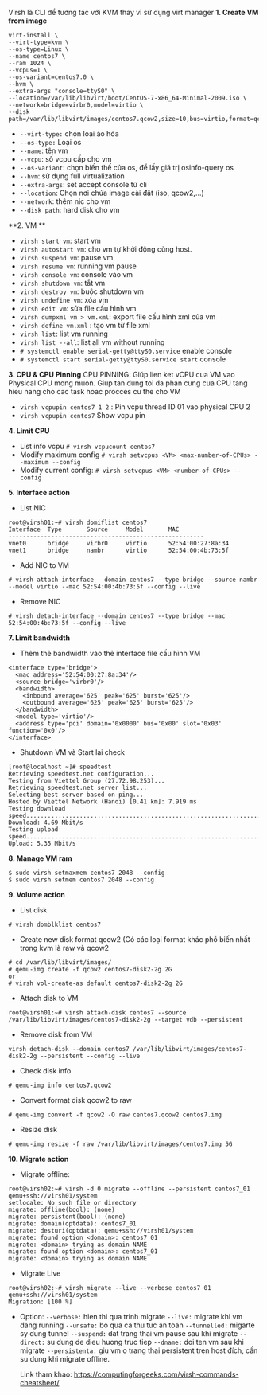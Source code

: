 
Virsh là CLI để tương tác với KVM thay vì sử dụng virt manager
**1. Create VM from image**
```
virt-install \
--virt-type=kvm \
--os-type=Linux \
--name centos7 \
--ram 1024 \
--vcpus=1 \
--os-variant=centos7.0 \
--hvm \
--extra-args "console=ttyS0" \
--location=/var/lib/libvirt/boot/CentOS-7-x86_64-Minimal-2009.iso \
--network=bridge=virbr0,model=virtio \
--disk path=/var/lib/libvirt/images/centos7.qcow2,size=10,bus=virtio,format=qcow2
```
- `--virt-type:` chọn loại ảo hóa
- `--os-type:` Loại os
- `--name`: tên vm
- `--vcpu`: số vcpu cấp cho vm
- `--os-variant`: chọn biến thế của os, để lấy giá trị osinfo-query os
- `--hvm`: sử dụng full virtualization
- `--extra-args`: set accept console từ cli
- `--location`: Chọn nơi chứa image cài đặt (iso, qcow2,...)
- `--network`: thêm nic cho vm
- `--disk path`: hard disk cho vm

**2. VM **
- `virsh start vm`: start vm
- `virsh autostart vm`: cho vm tự khởi động cùng host.
- `virsh suspend vm`: pause vm
- `virsh resume vm`: running vm pause
- `virsh console vm`: console vào vm
- `virsh shutdown vm`: tắt vm
- `virsh destroy vm`: buộc shutdown vm
- `virsh undefine vm`: xóa vm
- `virsh edit vm`: sửa file cấu hình vm
- `virsh dumpxml vm > vm.xml`: export file cấu hình xml của vm
- `virsh define vm.xml` : tạo vm từ file xml
- `virsh list`: list vm running
- `virsh list --all`: list all vm without running
- `# systemctl enable serial-getty@ttyS0.service` enable console 
- `# systemctl start serial-getty@ttyS0.service start` console

**3. CPU & CPU Pinning**
CPU PINNING: Giúp lien ket vCPU cua VM vao Physical CPU mong muon. Giup tan dung toi da phan cung cua CPU tang hieu nang cho cac task hoac procces cu the cho VM

- `virsh vcpupin centos7 1 2` :  Pin vcpu thread ID 01 vào physical CPU 2 
- `virsh vcpupin centos7` Show vcpu pin

**4. Limit CPU**
- List info vcpu `# virsh vcpucount centos7`
- Modify maximum config `# virsh setvcpus <VM> <max-number-of-CPUs> --maximum --config`
- Modify current config: `# virsh setvcpus <VM> <number-of-CPUs> --config`

**5. Interface action**
- List NIC
```
root@virsh01:~# virsh domiflist centos7
Interface  Type       Source     Model       MAC
-------------------------------------------------------
vnet0      bridge     virbr0     virtio      52:54:00:27:8a:34
vnet1      bridge     nambr      virtio      52:54:00:4b:73:5f
```
- Add NIC to VM
```
# virsh attach-interface --domain centos7 --type bridge --source nambr --model virtio --mac 52:54:00:4b:73:5f --config --live
```
- Remove NIC
```
# virsh detach-interface --domain centos7 --type bridge --mac 52:54:00:4b:73:5f --config --live
```
**7. Limit bandwidth** 
- Thêm thẻ bandwidth vào thẻ interface file cấu hình VM 
```
<interface type='bridge'>
  <mac address='52:54:00:27:8a:34'/>
  <source bridge='virbr0'/>
  <bandwidth>
    <inbound average='625' peak='625' burst='625'/>
    <outbound average='625' peak='625' burst='625'/>
  </bandwidth>
  <model type='virtio'/>
  <address type='pci' domain='0x0000' bus='0x00' slot='0x03' function='0x0'/>
</interface>
```
- Shutdown VM và Start lại check
```
[root@localhost ~]# speedtest
Retrieving speedtest.net configuration...
Testing from Viettel Group (27.72.98.253)...
Retrieving speedtest.net server list...
Selecting best server based on ping...
Hosted by Viettel Network (Hanoi) [0.41 km]: 7.919 ms
Testing download speed................................................................................
Download: 4.69 Mbit/s
Testing upload speed................................................................................................
Upload: 5.35 Mbit/s
```
**8. Manage VM ram**
```
$ sudo virsh setmaxmem centos7 2048 --config
$ sudo virsh setmem centos7 2048 --config
```
**9.  Volume action**
- List disk
```
# virsh domblklist centos7
```
- Create new disk format qcow2 (Có các loại format khác phổ biến nhất trong kvm là raw và qcow2
```
# cd /var/lib/libvirt/images/
# qemu-img create -f qcow2 centos7-disk2-2g 2G
or
# virsh vol-create-as default centos7-disk2-2g 2G 
```
- Attach disk to VM
```
root@virsh01:~# virsh attach-disk centos7 --source /var/lib/libvirt/images/centos7-disk2-2g --target vdb --persistent
```
- Remove disk from VM
```
virsh detach-disk --domain centos7 /var/lib/libvirt/images/centos7-disk2-2g --persistent --config --live
```
- Check disk info
```
# qemu-img info centos7.qcow2
```
- Convert format disk qcow2 to raw
```
# qemu-img convert -f qcow2 -O raw centos7.qcow2 centos7.img
```
- Resize disk
```
# qemu-img resize -f raw /var/lib/libvirt/images/centos7.img 5G
```
**10. Migrate action**
- Migrate offline:
```
root@virsh02:~# virsh -d 0 migrate --offline --persistent centos7_01 qemu+ssh://virsh01/system
setlocale: No such file or directory
migrate: offline(bool): (none)
migrate: persistent(bool): (none)
migrate: domain(optdata): centos7_01
migrate: desturi(optdata): qemu+ssh://virsh01/system
migrate: found option <domain>: centos7_01
migrate: <domain> trying as domain NAME
migrate: found option <domain>: centos7_01
migrate: <domain> trying as domain NAME
```
- Migrate Live
```
root@virsh02:~# virsh migrate --live --verbose centos7_01 qemu+ssh://virsh01/system
Migration: [100 %]
```
- Option:
  `--verbose:` hien thi qua trinh migrate
  `--live:` migrate khi vm dang running
  `--unsafe:` bo qua ca thu tuc an toan
  `--tunnelled:` migarte sy dung tunnel
  `--suspend:` dat trang thai vm pause sau khi migrate
  `--direct:` su dung de dieu huong truc tiep
  `--dname:` doi ten vm sau khi migrate
  `--persistenta:` giu vm o trang thai persistent tren host đích, cần su dung khi migrate offline.
  
  Link tham khao: https://computingforgeeks.com/virsh-commands-cheatsheet/